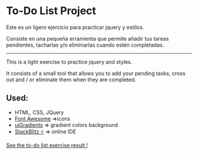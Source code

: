 # To-Do List Project
Este es un ligero ejercicio para practicar jquery y estilos.

Consiste en una pequeña erramienta que permite añadir tus tareas pendientes, tacharlas y/o eliminarlas cuando estén completadas.
_______________________________________________________________________________________________________________________

This is a light exercise to practice jquery and styles.

It consists of a small tool that allows you to add your pending tasks, cross out and / or eliminate them when they are completed.

## Used: 
* HTML, CSS, JQuery
* [Font Awesome](https://cdnjs.com/libraries/font-awesome) =>icons
* [uiGradients](https://uigradients.com/#Blush) => gradient colors background
* [StackBlitz ⚡️](https://stackblitz.com/) => online IDE

[See the to-do list exercise result ! ](https://js-lfhf4p.stackblitz.io)
